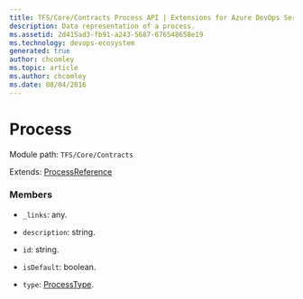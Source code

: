 ```yaml
---
title: TFS/Core/Contracts Process API | Extensions for Azure DevOps Services
description: Data representation of a process.
ms.assetid: 2d415ad3-fb91-a243-5687-676548658e19
ms.technology: devops-ecosystem
generated: true
author: chcomley
ms.topic: article
ms.author: chcomley
ms.date: 08/04/2016
---
```


# Process

Module path: `TFS/Core/Contracts`

Extends: [ProcessReference](../../../TFS/Core/Contracts/ProcessReference.md)

### Members

* `_links`: any. 

* `description`: string. 

* `id`: string. 

* `isDefault`: boolean. 

* `type`: [ProcessType](../../../TFS/Core/Contracts/ProcessType.md). 

